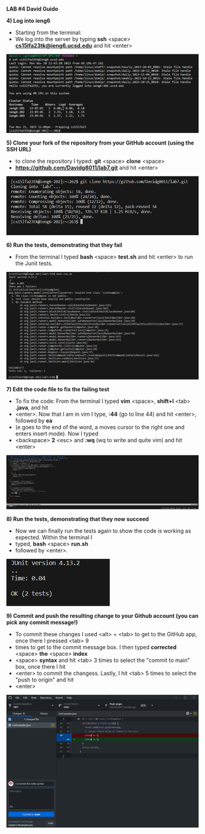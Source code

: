 

**LAB #4 David Guido**


**4) Log into ieng6**

* Starting from the terminal:
* We log into the server by typing **ssh** \<space\>  **cs15lfa23tk@ieng6.ucsd.edu** and hit \<enter\>
  
![Image](Lab_4_log_Into_ieng6.png)






**5) Clone your fork of the repository from your GitHub account (using the SSH URL)**

* to clone the repository I typed: **git** \<space\>  **clone** \<space\>
* **https://github.com/Davidg8011/lab7.git** and hit \<enter\>

![Image](Lab_4_git_clone.png)







**6) Run the tests, demonstrating that they fail**

* From the terminal I typed **bash** \<space\> **test.sh** and hit \<enter\> to run the Junit tests.

![Image](Lab_4_failed_Test.png)







**7) Edit the code file to fix the failing test**

* To fix the code: From the terminal I typed **vim** \<space\>, **shift+l** \<tab\> **.java**, and hit
* \<enter\>. Now that I am in vim I type, **:44** (go to line 44) and hit \<enter\>, followed by **ea**
* (e goes to the end of the word, a moves cursor to the right one and enters insert mode). Now I typed
* \<backspace\> **2** \<esc\> and **:wq** (wq to write and quite vim) and hit \<enter\>

![Image](Lab_4_vim_editing_VScode.png)






**8) Run the tests, demonstrating that they now succeed**

* Now we can finally run the tests again to show the code is working as expected. Within the terminal I
* typed, **bash** \<space\> **run.sh**
* followed by \<enter\>.


![Image](Lab_4_Junit_running_vscode_yes.png)






**9) Commit and push the resulting change to your Github account (you can pick any commit message!)**

* To commit these changes I used \<alt\>  + \<tab\>  to get to the GitHub app, once there I pressed \<tab\> 9
* times to get to the commit message box. I then typed **corrected** \<space\>  **the** \<space\>  **index**
* \<space\>  **syntax** and hit \<tab\> 3 times to select the "commit to main" box, once there I hit
* \<enter\> to commit the changess. Lastly, I hit \<tab\> 5 times to select the "push to origin" and hit
* \<enter\> 

![Image](Lab_4_commitingToGIt.png)

